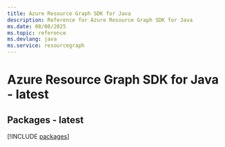 ```yaml
---
title: Azure Resource Graph SDK for Java
description: Reference for Azure Resource Graph SDK for Java
ms.date: 08/08/2025
ms.topic: reference
ms.devlang: java
ms.service: resourcegraph
---
```

# Azure Resource Graph SDK for Java - latest
## Packages - latest
[!INCLUDE [packages](resource-graph-index.md)]